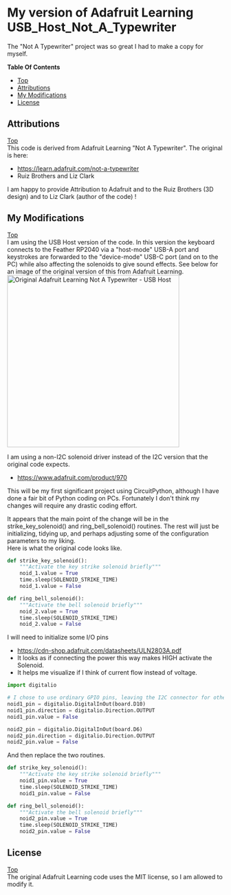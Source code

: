 # My version of Adafruit Learning USB_Host_Not_A_Typewriter
The "Not A Typewriter" project was so great I had to make a copy for myself.

**Table Of Contents**
* [Top](#my-version-of-adafruit-learning-usb_host_not_a_typewriter "Top")
* [Attributions](#attributions "Attributions")
* [My Modifications](#my-modifications "My Modifications")
* [License](#license "License")

## Attributions
[Top](#my-version-of-adafruit-learning-usb_host_not_a_typewriter "Top")<br>
This code is derived from Adafruit Learning "Not A Typewriter". The original is here:

- https://learn.adafruit.com/not-a-typewriter
- Ruiz Brothers and Liz Clark

I am happy to provide Attribution to Adafruit and to the Ruiz Brothers (3D design) and to Liz Clark (author of the code) !

## My Modifications
[Top](#my-version-of-adafruit-learning-usb_host_not_a_typewriter "Top")<br>
I am using the USB Host version of the code. In this version the keyboard connects to the Feather RP2040 via a "host-mode" USB-A port and keystrokes are forwarded to the "device-mode" USB-C port (and on to the PC) while also affecting the solenoids to give sound effects. See below for an image of the original version of this from Adafruit Learning.<br>
<img src="https://cdn-learn.adafruit.com/assets/assets/000/137/815/medium640/3d_printing_hero-ipad.jpg?1750171571" width="400" alt="Original Adafruit Learning Not A Typewriter - USB Host">

I am using a non-I2C solenoid driver instead of the I2C version that the original code expects.
- https://www.adafruit.com/product/970

This will be my first significant project using CircuitPython, although I have done a fair bit of Python coding on PCs. Fortunately I don't think my changes will require any drastic coding effort.

It appears that the main point of the change will be in the strike_key_solenoid() and ring_bell_solenoid() routines. The rest will just be initializing, tidying up, and perhaps adjusting some of the configuration parameters to my liking.<br>
Here is what the original code looks like.

```Python
def strike_key_solenoid():
    """Activate the key strike solenoid briefly"""
    noid_1.value = True
    time.sleep(SOLENOID_STRIKE_TIME)
    noid_1.value = False

def ring_bell_solenoid():
    """Activate the bell solenoid briefly"""
    noid_2.value = True
    time.sleep(SOLENOID_STRIKE_TIME)
    noid_2.value = False
```

I will need to initialize some I/O pins
- https://cdn-shop.adafruit.com/datasheets/ULN2803A.pdf
- It looks as if connecting the power this way makes HIGH activate the Solenoid.
- It helps me visualize if I think of current flow instead of voltage.

```Python
import digitalio

# I chose to use ordinary GPIO pins, leaving the I2C connector for other uses
noid1_pin = digitalio.DigitalInOut(board.D10)
noid1_pin.direction = digitalio.Direction.OUTPUT
noid1_pin.value = False

noid2_pin = digitalio.DigitalInOut(board.D6)
noid2_pin.direction = digitalio.Direction.OUTPUT
noid2_pin.value = False
```

And then replace the two routines.

```Python
def strike_key_solenoid():
    """Activate the key strike solenoid briefly"""
    noid1_pin.value = True
    time.sleep(SOLENOID_STRIKE_TIME)
    noid1_pin.value = False

def ring_bell_solenoid():
    """Activate the bell solenoid briefly"""
    noid2_pin.value = True
    time.sleep(SOLENOID_STRIKE_TIME)
    noid2_pin.value = False
```


## License
[Top](#my-version-of-adafruit-learning-usb_host_not_a_typewriter "Top")<br>
The original Adafruit Learning code uses the MIT license, so I am allowed to modify it. 




